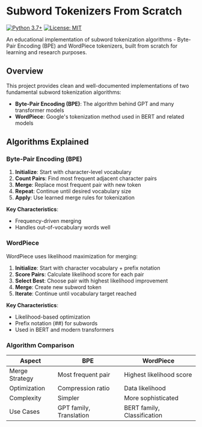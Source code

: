 # Subword Tokenizers From Scratch

[![Python 3.7+](https://img.shields.io/badge/python-3.7+-blue.svg)](https://www.python.org/downloads/)
[![License: MIT](https://img.shields.io/badge/License-MIT-yellow.svg)](https://opensource.org/licenses/MIT)

An educational implementation of subword tokenization algorithms - Byte-Pair Encoding (BPE) and WordPiece tokenizers, built from scratch for learning and research purposes.

## Overview

This project provides clean and well-documented implementations of two fundamental subword tokenization algorithms:

- **Byte-Pair Encoding (BPE)**: The algorithm behind GPT and many transformer models
- **WordPiece**: Google's tokenization method used in BERT and related models

## Algorithms Explained

### Byte-Pair Encoding (BPE)

1. **Initialize**: Start with character-level vocabulary
2. **Count Pairs**: Find most frequent adjacent character pairs
3. **Merge**: Replace most frequent pair with new token
4. **Repeat**: Continue until desired vocabulary size
5. **Apply**: Use learned merge rules for tokenization

**Key Characteristics**:
- Frequency-driven merging
- Handles out-of-vocabulary words well

### WordPiece

WordPiece uses likelihood maximization for merging:

1. **Initialize**: Start with character vocabulary + prefix notation
2. **Score Pairs**: Calculate likelihood score for each pair
3. **Select Best**: Choose pair with highest likelihood improvement
4. **Merge**: Create new subword token
5. **Iterate**: Continue until vocabulary target reached

**Key Characteristics**:
- Likelihood-based optimization
- Prefix notation (##) for subwords
- Used in BERT and modern transformers

### Algorithm Comparison

| Aspect | BPE | WordPiece |
|--------|-----|-----------|
| Merge Strategy | Most frequent pair | Highest likelihood score |
| Optimization | Compression ratio | Data likelihood |
| Complexity | Simpler | More sophisticated |
| Use Cases | GPT family, Translation | BERT family, Classification |